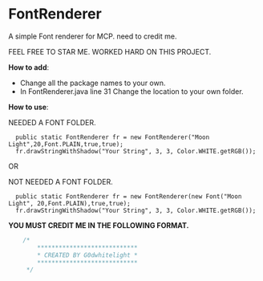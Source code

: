 # FontRenderer
A simple Font renderer for MCP. need to credit me.

FEEL FREE TO STAR ME. WORKED HARD ON THIS PROJECT.

__How to add__:
  - Change all the package names to your own.
  - In FontRenderer.java line 31 Change the location to your own folder.

__How to use__:
  
  NEEDED A FONT FOLDER.
  ```
    public static FontRenderer fr = new FontRenderer("Moon Light",20,Font.PLAIN,true,true);
    fr.drawStringWithShadow("Your String", 3, 3, Color.WHITE.getRGB());
  ```
  OR
  
  NOT NEEDED A FONT FOLDER.
  ```
    public static FontRenderer fr = new FontRenderer(new Font("Moon Light", 20,Font.PLAIN),true,true);
    fr.drawStringWithShadow("Your String", 3, 3, Color.WHITE.getRGB());
  ```
  
 **YOU MUST CREDIT ME IN THE FOLLOWING FORMAT.**
```java
    /*
        ****************************
        * CREATED BY G0dwhitelight *
        ****************************
     */
```
